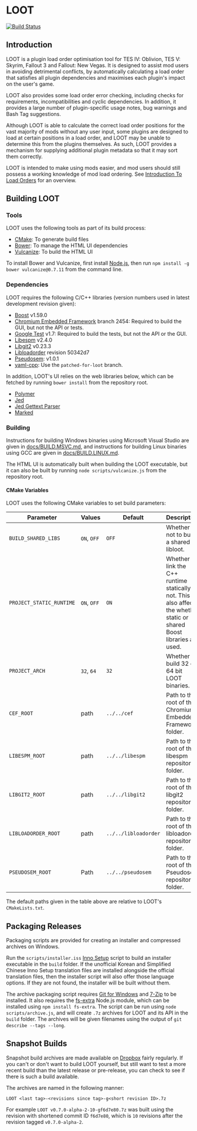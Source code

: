 # LOOT

[![Build Status](https://travis-ci.org/loot/loot.svg?branch=dev)](https://travis-ci.org/loot/loot)

## Introduction

LOOT is a plugin load order optimisation tool for TES IV: Oblivion, TES V: Skyrim, Fallout 3 and Fallout: New Vegas. It is designed to assist mod users in avoiding detrimental conflicts, by automatically calculating a load order that satisfies all plugin dependencies and maximises each plugin's impact on the user's game.

LOOT also provides some load order error checking, including checks for requirements, incompatibilities and cyclic dependencies. In addition, it provides a large number of plugin-specific usage notes, bug warnings and Bash Tag suggestions.

Although LOOT is able to calculate the correct load order positions for the vast majority of mods without any user input, some plugins are designed to load at certain positions in a load order, and LOOT may be unable to determine this from the plugins themselves. As such, LOOT provides a mechanism for supplying additional plugin metadata so that it may sort them correctly.

LOOT is intended to make using mods easier, and mod users should still possess a working knowledge of mod load ordering. See [Introduction To Load Orders](https://github.com/loot/loot.github.io/wiki/Introduction-To-Load-Orders) for an overview.

## Building LOOT

### Tools

LOOT uses the following tools as part of its build process:

* [CMake](http://cmake.org): To generate build files
* [Bower](http://bower.io): To manage the HTML UI dependencies
* [Vulcanize](https://github.com/Polymer/vulcanize): To build the HTML UI

To install Bower and Vulcanize, first install [Node.js](http://nodejs.org/), then run `npm install -g bower vulcanize@0.7.11` from the command line.

### Dependencies

LOOT requires the following C/C++ libraries (version numbers used in latest development revision given):

* [Boost](http://www.boost.org) v1.59.0
* [Chromium Embedded Framework](https://bitbucket.org/chromiumembedded/cef) branch 2454: Required to build the GUI, but not the API or tests.
* [Google Test](https://github.com/google/googletest) v1.7: Required to build the tests, but not the API or the GUI.
* [Libespm](http://github.com/WrinklyNinja/libespm) v2.4.0
* [Libgit2](http://libgit2.github.com/) v0.23.3
* [Libloadorder](http://github.com/WrinklyNinja/libloadorder) revision 50342d7
* [Pseudosem](http://github.com/WrinklyNinja/pseudosem): v1.0.1
* [yaml-cpp](http://github.com/WrinklyNinja/yaml-cpp): Use the `patched-for-loot` branch.

In addition, LOOT's UI relies on the web libraries below, which can be fetched by running `bower install` from the repository root.

* [Polymer](https://www.polymer-project.org)
* [Jed](https://github.com/SlexAxton/Jed)
* [Jed Gettext Parser](https://github.com/WrinklyNinja/jed-gettext-parser)
* [Marked](https://github.com/chjj/marked)

### Building

Instructions for building Windows binaries using Microsoft Visual Studio are given in [docs/BUILD.MSVC.md](docs/BUILD.MSVC.md), and instructions for building Linux binaries using GCC are given in [docs/BUILD.LINUX.md](docs/BUILD.LINUX.md).

The HTML UI is automatically built when building the LOOT executable, but it can also be built by running `node scripts/vulcanize.js` from the repository root.

#### CMake Variables

LOOT uses the following CMake variables to set build parameters:

Parameter | Values | Default |Description
----------|--------|---------|-----------
`BUILD_SHARED_LIBS` | `ON`, `OFF` | `OFF` | Whether or not to build a shared libloot.
`PROJECT_STATIC_RUNTIME` | `ON`, `OFF` | `ON` | Whether to link the C++ runtime statically or not. This also affects the whether static or shared Boost libraries are used.
`PROJECT_ARCH` | `32`, `64` | `32` | Whether to build 32 or 64 bit LOOT binaries.
`CEF_ROOT` | path | `../../cef` | Path to the root of the Chromium Embedded Framework folder.
`LIBESPM_ROOT` | path | `../../libespm` | Path to the root of the libespm repository folder.
`LIBGIT2_ROOT` | path | `../../libgit2` | Path to the root of the libgit2 repository folder.
`LIBLOADORDER_ROOT` | path | `../../libloadorder` | Path to the root of the libloadorder repository folder.
`PSEUDOSEM_ROOT` | Path | `../../pseudosem` | Path to the root of the Pseudosem repository folder.

The default paths given in the table above are relative to LOOT's `CMakeLists.txt`.

## Packaging Releases

Packaging scripts are provided for creating an installer and compressed archives on Windows.

Run the `scripts/installer.iss` [Inno Setup](http://www.jrsoftware.org/isinfo.php) script to build an installer executable in the `build` folder. If the unofficial Korean and Simplified Chinese Inno Setup translation files are installed alongside the official translation files, then the installer script will also offer those language options. If they are not found, the installer will be built without them.

The archive packaging script requires [Git for Windows](http://git-for-windows.github.io/) and [7-Zip](http://7-zip.org) to be installed. It also requires the [fs-extra](https://www.npmjs.com/package/fs-extra) Node.js module, which can be installed using  `npm install fs-extra`. The script can be run using `node scripts/archive.js`, and will create `.7z` archives for LOOT and its API in the `build` folder. The archives will be given filenames using the output of `git describe --tags --long`.

## Snapshot Builds

Snapshot build archives are made available on [Dropbox](https://www.dropbox.com/sh/scuvwwc6ovzagmd/AAD1TodBAwGQTuV1-4Z2d0sCa?dl=0) fairly regularly. If you can't or don't want to build LOOT yourself, but still want to test a more recent build than the latest release or pre-release, you can check to see if there is such a build available.

The archives are named in the following manner:

```
LOOT <last tag>-<revisions since tag>-g<short revision ID>.7z
```

For example `LOOT v0.7.0-alpha-2-10-gf6d7e80.7z` was built using the revision with shortened commit ID `f6d7e80`, which is `10` revisions after the revision tagged `v0.7.0-alpha-2`.
